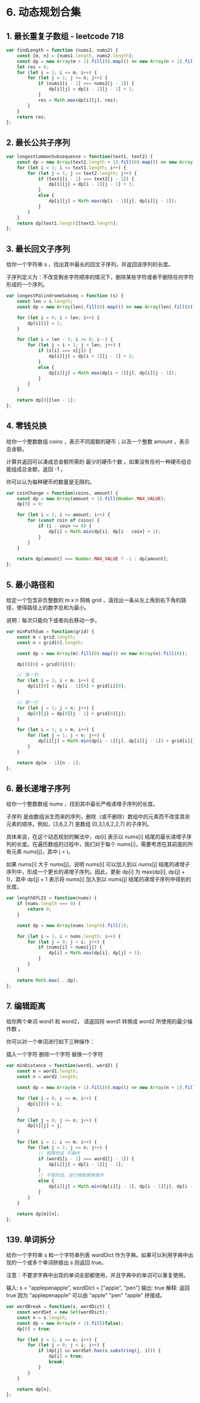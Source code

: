 # 6. 动态规划合集

## 1. 最长重复子数组 - leetcode 718

```javascript
var findLength = function (nums1, nums2) {
    const [m, n] = [nums1.length, nums2.length];
    const dp = new Array(m + 1).fill(0).map(() => new Array(n + 1).fill(0));
    let res = 0;
    for (let i = 1; i <= m; i++) {
        for (let j = 1; j <= n; j++) {
            if (nums1[i - 1] === nums2[j - 1]) {
                dp[i][j] = dp[i - 1][j - 1] + 1;
            }
            res = Math.max(dp[i][j], res);
        }
    }
    return res;
};
```

## 2. 最长公共子序列

```javascript
var longestCommonSubsequence = function(text1, text2) {
    const dp = new Array(text1.length + 1).fill(0).map(() => new Array(text2.length + 1).fill(0));
    for (let i = 1; i <= text1.length; i++) {
        for (let j = 1; j <= text2.length; j++) {
            if (text1[i - 1] === text2[j - 1]) {
                dp[i][j] = dp[i - 1][j - 1] + 1;
            }
            else {
                dp[i][j] = Math.max(dp[i - 1][j], dp[i][j - 1]);
            }
        }
    }
    return dp[text1.length][text2.length];
};

```

## 3. 最长回文子序列

给你一个字符串 s ，找出其中最长的回文子序列，并返回该序列的长度。

子序列定义为：不改变剩余字符顺序的情况下，删除某些字符或者不删除任何字符形成的一个序列。

```javascript
var longestPalindromeSubseq = function (s) {
    const len = s.length;
    const dp = new Array(len).fill(0).map(() => new Array(len).fill(0));

    for (let i = 0; i < len; i++) {
        dp[i][i] = 1;
    }

    for (let i = len - 1; i >= 0; i--) {
        for (let j = i + 1; j < len; j++) {
            if (s[i] === s[j]) {
                dp[i][j] = dp[i + 1][j - 1] + 2;
            }
            else {
                dp[i][j] = Math.max(dp[i + 1][j], dp[i][j - 1]);
            }
        }
    }

    return dp[0][len - 1];
};
```

## 4. 零钱兑换

给你一个整数数组 coins ，表示不同面额的硬币；以及一个整数 amount ，表示总金额。

计算并返回可以凑成总金额所需的 最少的硬币个数 。如果没有任何一种硬币组合能组成总金额，返回 -1 。

你可以认为每种硬币的数量是无限的。

```javascript
var coinChange = function(coins, amount) {
    const dp = new Array(amount + 1).fill(Number.MAX_VALUE);
    dp[0] = 0;

    for (let i = 1; i <= amount; i++) {
        for (const coin of coins) {
            if (i - coin >= 0) {
                dp[i] = Math.min(dp[i], dp[i - coin] + 1);
            }
        }
    }

    return dp[amount] === Number.MAX_VALUE ? -1 : dp[amount];
};
```


## 5. 最小路径和

给定一个包含非负整数的 m x n 网格 grid ，请找出一条从左上角到右下角的路径，使得路径上的数字总和为最小。

说明：每次只能向下或者向右移动一步。

```javascript
var minPathSum = function(grid) {
    const m = grid.length;
    const n = grid[0].length;

    const dp = new Array(m).fill(0).map(() => new Array(n).fill(0));

    dp[0][0] = grid[0][0];

    // 第一列
    for (let i = 1; i < m; i++) {
        dp[i][0] = dp[i - 1][0] + grid[i][0];
    }

    // 第一行
    for (let j = 1; j < n; j++) {
        dp[0][j] = dp[0][j - 1] + grid[0][j]; 
    }

    for (let i = 1; i < m; i++) {
        for (let j = 1; j < n; j++) {
            dp[i][j] = Math.min(dp[i - 1][j], dp[i][j - 1]) + grid[i][j];
        }
    }

    return dp[m - 1][n - 1];
};
```

## 6. 最长递增子序列

给你一个整数数组 nums ，找到其中最长严格递增子序列的长度。

子序列 是由数组派生而来的序列，删除（或不删除）数组中的元素而不改变其余元素的顺序。例如，[3,6,2,7] 是数组 [0,3,1,6,2,2,7] 的子序列。

具体来说，在这个动态规划的解法中，dp[i] 表示以 nums[i] 结尾的最长递增子序列的长度。在遍历数组的过程中，我们对于每个 nums[i]，需要考虑在其前面的所有元素 nums[j]，其中 j < i。

如果 nums[i] 大于 nums[j]，说明 nums[i] 可以加入到以 nums[j] 结尾的递增子序列中，形成一个更长的递增子序列。因此，更新 dp[i] 为 max(dp[i], dp[j] + 1)，其中 dp[j] + 1 表示将 nums[i] 加入到以 nums[j] 结尾的递增子序列中得到的长度。

```javascript
var lengthOfLIS = function(nums) {
    if (nums.length === 0) {
        return 0;
    }

    const dp = new Array(nums.length).fill(1);

    for (let i = 1; i < nums.length; i++) {
        for (let j = 0; j < i; j++) {
            if (nums[i] > nums[j]) {
                dp[i] = Math.max(dp[i], dp[j] + 1);
            }
        }
    }

    return Math.max(...dp);
};
```

## 7. 编辑距离

给你两个单词 word1 和 word2， 请返回将 word1 转换成 word2 所使用的最少操作数  。

你可以对一个单词进行如下三种操作：

插入一个字符
删除一个字符
替换一个字符

```javascript
var minDistance = function(word1, word2) {
    const m = word1.length;
    const n = word2.length;

    const dp = new Array(m + 1).fill(0).map(() => new Array(n + 1).fill(0));

    for (let i = 0; i <= m; i++) {
        dp[i][0] = i;
    }

    for (let j = 0; j <= n; j++) {
        dp[0][j] = j;
    }

    for (let i = 1; i <= m; i++) {
        for (let j = 1; j <= n; j++) {
            // 相等的话 不操作
            if (word1[i - 1] === word2[j - 1]) {
                dp[i][j] = dp[i - 1][j - 1];
            }
            // 不等的话，进行增删替换操作
            else {
                dp[i][j] = Math.min(dp[i][j - 1], dp[i - 1][j], dp[i - 1][j - 1]) + 1;
            }
        }
    }

    return dp[m][n];
};
```

## 139. 单词拆分

给你一个字符串 s 和一个字符串列表 wordDict 作为字典。如果可以利用字典中出现的一个或多个单词拼接出 s 则返回 true。

注意：不要求字典中出现的单词全部都使用，并且字典中的单词可以重复使用。

输入: s = "applepenapple", wordDict = ["apple", "pen"]
输出: true
解释: 返回 true 因为 "applepenapple" 可以由 "apple" "pen" "apple" 拼接成。

```javascript
var wordBreak = function(s, wordDict) {
    const wordSet = new Set(wordDict);
    const n = s.length;
    const dp = new Array(n + 1).fill(false);
    dp[0] = true;

    for (let i = 1; i <= n; i++) {
        for (let j = 0; j < i; j++) {
            if (dp[j] && wordSet.has(s.substring(j, i))) {
                dp[i] = true;
                break;
            }
        }
    }

    return dp[n];
};
```